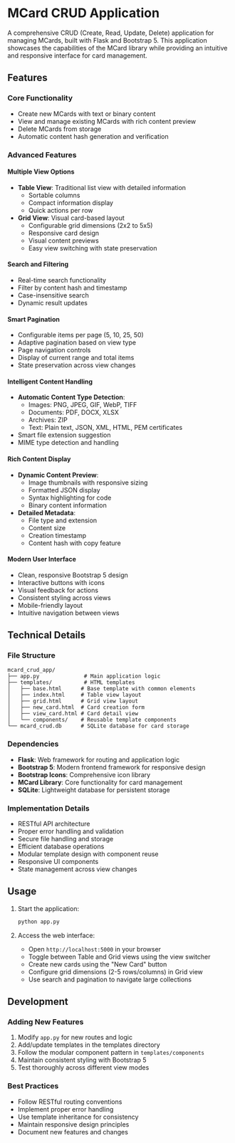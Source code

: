 # MCard CRUD Application

A comprehensive CRUD (Create, Read, Update, Delete) application for managing MCards, built with Flask and Bootstrap 5. This application showcases the capabilities of the MCard library while providing an intuitive and responsive interface for card management.

## Features

### Core Functionality
- Create new MCards with text or binary content
- View and manage existing MCards with rich content preview
- Delete MCards from storage
- Automatic content hash generation and verification

### Advanced Features

#### Multiple View Options
- **Table View**: Traditional list view with detailed information
  - Sortable columns
  - Compact information display
  - Quick actions per row
- **Grid View**: Visual card-based layout
  - Configurable grid dimensions (2x2 to 5x5)
  - Responsive card design
  - Visual content previews
  - Easy view switching with state preservation

#### Search and Filtering
- Real-time search functionality
- Filter by content hash and timestamp
- Case-insensitive search
- Dynamic result updates

#### Smart Pagination
- Configurable items per page (5, 10, 25, 50)
- Adaptive pagination based on view type
- Page navigation controls
- Display of current range and total items
- State preservation across view changes

#### Intelligent Content Handling
- **Automatic Content Type Detection**:
  - Images: PNG, JPEG, GIF, WebP, TIFF
  - Documents: PDF, DOCX, XLSX
  - Archives: ZIP
  - Text: Plain text, JSON, XML, HTML, PEM certificates
- Smart file extension suggestion
- MIME type detection and handling

#### Rich Content Display
- **Dynamic Content Preview**:
  - Image thumbnails with responsive sizing
  - Formatted JSON display
  - Syntax highlighting for code
  - Binary content information
- **Detailed Metadata**:
  - File type and extension
  - Content size
  - Creation timestamp
  - Content hash with copy feature

#### Modern User Interface
- Clean, responsive Bootstrap 5 design
- Interactive buttons with icons
- Visual feedback for actions
- Consistent styling across views
- Mobile-friendly layout
- Intuitive navigation between views

## Technical Details

### File Structure
```
mcard_crud_app/
├── app.py              # Main application logic
├── templates/          # HTML templates
│   ├── base.html      # Base template with common elements
│   ├── index.html     # Table view layout
│   ├── grid.html      # Grid view layout
│   ├── new_card.html  # Card creation form
│   ├── view_card.html # Card detail view
│   └── components/    # Reusable template components
└── mcard_crud.db      # SQLite database for card storage
```

### Dependencies
- **Flask**: Web framework for routing and application logic
- **Bootstrap 5**: Modern frontend framework for responsive design
- **Bootstrap Icons**: Comprehensive icon library
- **MCard Library**: Core functionality for card management
- **SQLite**: Lightweight database for persistent storage

### Implementation Details
- RESTful API architecture
- Proper error handling and validation
- Secure file handling and storage
- Efficient database operations
- Modular template design with component reuse
- Responsive UI components
- State management across view changes

## Usage

1. Start the application:
   ```bash
   python app.py
   ```

2. Access the web interface:
   - Open `http://localhost:5000` in your browser
   - Toggle between Table and Grid views using the view switcher
   - Create new cards using the "New Card" button
   - Configure grid dimensions (2-5 rows/columns) in Grid view
   - Use search and pagination to navigate large collections

## Development

### Adding New Features
1. Modify `app.py` for new routes and logic
2. Add/update templates in the templates directory
3. Follow the modular component pattern in `templates/components`
4. Maintain consistent styling with Bootstrap 5
5. Test thoroughly across different view modes

### Best Practices
- Follow RESTful routing conventions
- Implement proper error handling
- Use template inheritance for consistency
- Maintain responsive design principles
- Document new features and changes
